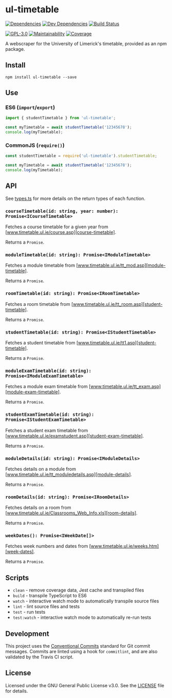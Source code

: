 # ul-timetable

[![Dependencies][dependencies-badge]][dependencies]
[![Dev Dependencies][dev-dependencies-badge]][dev-dependencies]
[![Build Status][travis-badge]][travis-ci]

[![GPL-3.0][license-badge]][LICENSE]
[![Maintainability][maintainability-badge]][maintainability]
[![Coverage][coverage-badge]][coverage]

A webscraper for the University of Limerick's timetable, provided as an npm package.

## Install

```shell
npm install ul-timetable --save
```

## Use

### ES6 (`import`/`export`)

```js
import { studentTimetable } from 'ul-timetable';

const myTimetable = await studentTimetable('12345678');
console.log(myTimetable);
```

### CommonJS (`require()`)

```js
const studentTimetable = require('ul-timetable').studentTimetable;

const myTimetable = await studentTimetable('12345678');
console.log(myTimetable);
```

## API

See [types.ts][types] for more details on the return types of each function.

### `courseTimetable(id: string, year: number): Promise<ICourseTimetable>`

Fetches a course timetable for a given year from [www.timetable.ul.ie/course.asp][course-timetable].

Returns a `Promise`.

### `moduleTimetable(id: string): Promise<IModuleTimetable>`

Fetches a module timetable from [www.timetable.ul.ie/tt_mod.asp][module-timetable].

Returns a `Promise`.

### `roomTimetable(id: string): Promise<IRoomTimetable>`

Fetches a room timetable from [www.timetable.ul.ie/tt_room.asp][student-timetable].

Returns a `Promise`.

### `studentTimetable(id: string): Promise<IStudentTimetable>`

Fetches a student timetable from [www.timetable.ul.ie/tt1.asp][student-timetable].

Returns a `Promise`.

### `moduleExamTimetable(id: string): Promise<IModuleExamTimetable>`

Fetches a module exam timetable from [www.timetable.ul.ie/tt_exam.asp][module-exam-timetable].

Returns a `Promise`.

### `studentExamTimetable(id: string): Promise<IStudentExamTimetable>`

Fetches a student exam timetable from [www.timetable.ul.ie/examstudent.asp][student-exam-timetable].

Returns a `Promise`.

### `moduleDetails(id: string): Promise<IModuleDetails>`

Fetches details on a module from [www.timetable.ul.ie/tt_moduledetails.asp][module-details].

Returns a `Promise`.

### `roomDetails(id: string): Promise<IRoomDetails>`

Fetches details on a room from [www.timetable.ul.ie/Classrooms_Web_Info.xls][room-details].

Returns a `Promise`.

### `weekDates(): Promise<IWeekDate[]>`

Fetches week numbers and dates from [www.timetable.ul.ie/weeks.htm][week-dates].

Returns a `Promise`.

## Scripts

+ `clean` - remove coverage data, Jest cache and transpiled files
+ `build` - transpile TypeScript to ES6
+ `watch` - interactive watch mode to automatically transpile source files
+ `lint` - lint source files and tests
+ `test` - run tests
+ `test:watch` - interactive watch mode to automatically re-run tests

## Development

This project uses the [Conventional Commits][conventional] standard for Git commit messages.
Commits are linted using a hook for `commitlint`, and are also validated by the Travis CI script.

## License

Licensed under the GNU General Public License v3.0. See the [LICENSE][license] file for details.

[dependencies-badge]: https://david-dm.org/eoin-obrien/ul-timetable/status.svg
[dependencies]: https://david-dm.org/eoin-obrien/ul-timetable
[dev-dependencies-badge]: https://david-dm.org/eoin-obrien/ul-timetable/dev-status.svg
[dev-dependencies]: https://david-dm.org/eoin-obrien/ul-timetable?type=dev
[travis-badge]: https://travis-ci.org/eoin-obrien/ul-timetable.svg?branch=master
[travis-ci]: https://travis-ci.org/eoin-obrien/ul-timetable
[license-badge]: https://img.shields.io/github/license/eoin-obrien/ul-timetable.svg
[license]: https://github.com/eoin-obrien/ul-timetable/blob/master/LICENSE
[maintainability-badge]: https://api.codeclimate.com/v1/badges/555faef752375847e10d/maintainability
[maintainability]: https://codeclimate.com/github/eoin-obrien/ul-timetable/maintainability
[coverage-badge]: https://api.codeclimate.com/v1/badges/555faef752375847e10d/test_coverage
[coverage]: https://codeclimate.com/github/eoin-obrien/ul-timetable/test_coverage
[types]: https://github.com/eoin-obrien/ul-timetable/blob/master/src/types.ts
[course-timetable]: https://www.timetable.ul.ie/course.asp
[module-timetable]: https://www.timetable.ul.ie/tt_mod.asp
[room-timetable]: https://www.timetable.ul.ie/tt_room.asp
[student-timetable]: https://www.timetable.ul.ie/tt1.asp
[module-exam-timetable]: https://www.timetable.ul.ie/tt_exam.asp
[student-exam-timetable]: https://www.timetable.ul.ie/examstudent.asp
[module-details]: https://www.timetable.ul.ie/tt_moduledetails.asp
[room-details]: https://timetable.ul.ie/Classrooms_Web_Info.xls
[week-dates]: https://www.timetable.ul.ie/weeks.htm
[conventional]: https://conventionalcommits.org/

